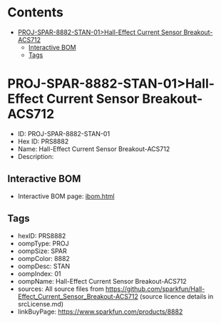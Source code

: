 



Contents
========

* [PROJ-SPAR-8882-STAN-01>Hall-Effect Current Sensor Breakout-ACS712](#proj-spar-8882-stan-01hall-effect-current-sensor-breakout-acs712)
	* [Interactive BOM](#interactive-bom)
	* [Tags](#tags)

# PROJ-SPAR-8882-STAN-01>Hall-Effect Current Sensor Breakout-ACS712

- ID: PROJ-SPAR-8882-STAN-01
- Hex ID: PRS8882
- Name: Hall-Effect Current Sensor Breakout-ACS712
- Description: 

## Interactive BOM

- Interactive BOM page: [ibom.html](kicad/bom/ibom.html)

## Tags

- hexID: PRS8882
- oompType: PROJ
- oompSize: SPAR
- oompColor: 8882
- oompDesc: STAN
- oompIndex: 01
- oompName: Hall-Effect Current Sensor Breakout-ACS712
- sources: All source files from https://github.com/sparkfun/Hall-Effect_Current_Sensor_Breakout-ACS712 (source licence details in srcLicense.md)
- linkBuyPage: https://www.sparkfun.com/products/8882
